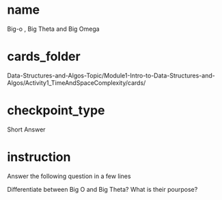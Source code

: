 # name
 Big-o , Big Theta and Big Omega

 # cards_folder
 Data-Structures-and-Algos-Topic/Module1-Intro-to-Data-Structures-and-Algos/Activity1_TimeAndSpaceComplexity/cards/

 # checkpoint_type
 Short Answer

 # instruction
 Answer the following question in a few lines

 Differentiate between Big O and Big Theta? What is their pourpose?
